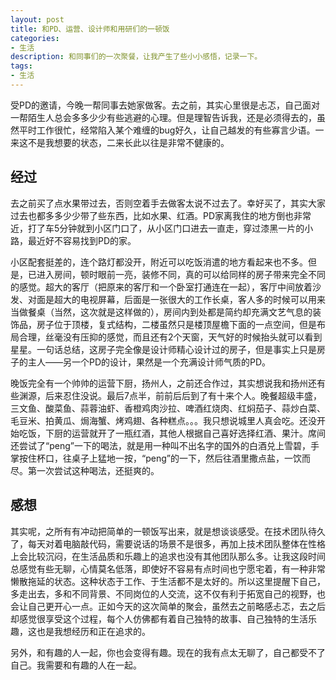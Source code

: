 ```yaml
---
layout: post
title: 和PD、运营、设计师和用研们的一顿饭
categories: 
- 生活
description: 和同事们的一次聚餐，让我产生了些小小感悟，记录一下。
tags:
- 生活
---
```


受PD的邀请，今晚一帮同事去她家做客。去之前，其实心里很是忐忑，自己面对一帮陌生人总会多多少少有些逃避的心理。但是理智告诉我，还是必须得去的，虽然平时工作很忙，经常陷入某个难缠的bug好久，让自己越发的有些寡言少语。一来这不是我想要的状态，二来长此以往是非常不健康的。

## 经过

去之前买了点水果带过去，否则空着手去做客太说不过去了。幸好买了，其实大家过去也都多多少少带了些东西，比如水果、红酒。PD家离我住的地方倒也非常近，打了车5分钟就到小区门口了，从小区门口进去一直走，穿过漆黑一片的小路，最近好不容易找到PD的家。

小区配套挺差的，连个路灯都没开，附近可以吃饭消遣的地方看起来也不多。但是，已进入房间，顿时眼前一亮，装修不同，真的可以给同样的房子带来完全不同的感觉。超大的客厅（把原来的客厅和一个卧室打通连在一起），客厅中间放着沙发、对面是超大的电视屏幕，后面是一张很大的工作长桌，客人多的时候可以用来当做餐桌（当然，这次就是这样做的），房间内到处都是简约却充满文艺气息的装饰品，房子位于顶楼，复式结构，二楼虽然只是楼顶屋檐下面的一点空间，但是布局合理，丝毫没有压抑的感觉，而且还有2个天窗，天气好的时候抬头就可以看到星星。一句话总结，这房子完全像是设计师精心设计过的房子，但是事实上只是房子的主人——另一个PD的设计，果然是一个充满设计师气质的PD。

晚饭完全有一个帅帅的运营下厨，扬州人，之前还合作过，其实想说我和扬州还有些渊源，后来忍住没说。最后7点半，前前后后到了有十来个人。晚餐超级丰盛，三文鱼、酸菜鱼、蒜蓉油虾、香橙鸡肉沙拉、啤酒红烧肉、红焖茄子、蒜炒白菜、毛豆米、拍黄瓜、焗海蟹、烤鸡翅、各种糕点。。。我只想说城里人真会吃。还没开始吃饭，下厨的运营就开了一瓶红酒，其他人根据自己喜好选择红酒、果汁。席间还尝试了“peng”一下的喝法，就是用一种叫不出名字的国外的白酒兑上雪碧，手掌按住杯口，往桌子上猛地一按，“peng”的一下，然后往酒里撒点盐，一饮而尽。第一次尝试这种喝法，还挺爽的。

## 感想

其实呢，之所有有冲动把简单的一顿饭写出来，就是想谈谈感受。在技术团队待久了，每天对着电脑敲代码，需要说话的场景不是很多，再加上技术团队整体在性格上会比较沉闷，在生活品质和乐趣上的追求也没有其他团队那么多。让我这段时间总感觉有些无聊，心情莫名低落，即使好不容易有点时间也宁愿宅着，有一种非常懒散拖延的状态。这种状态于工作、于生活都不是太好的。所以这里提醒下自己，多走出去，多和不同背景、不同岗位的人交流，这不仅有利于拓宽自己的视野，也会让自己更开心一点。正如今天的这次简单的聚会，虽然去之前略感忐忑，去之后却感觉很享受这个过程，每个人仿佛都有着自己独特的故事、自己独特的生活乐趣，这也是我想经历和正在追求的。

另外，和有趣的人一起，你也会变得有趣。现在的我有点太无聊了，自己都受不了自己。我需要和有趣的人在一起。

